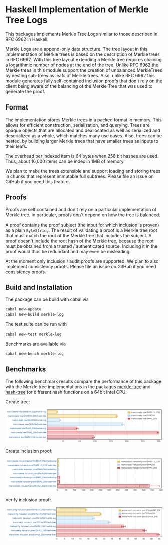 # Haskell Implementation of Merkle Tree Logs

This packages implements Merkle Tree Logs similar to those described in RFC 6962
in Haskell.

Merkle Logs are a append-only data structure. The tree layout in this
implementation of Merkle trees is based on the description of Merkle trees in
RFC 6962. With this tree layout extending a Merkle tree requires chaining a
logarithmic number of nodes at the end of the tree. Unlike RFC 6962 the Merkle
trees in this module support the creation of unbalanced MerkleTrees by nesting
sub-trees as leafs of Merkle trees. Also, unlike RFC 6962 this module generates
fully self-contained inclusion proofs that don't rely on the client being aware
of the balancing of the Merkle Tree that was used to generate the proof.

## Format

The implementation stores Merkle trees in a packed format in memory. This allows
for efficient construction, serialization, and querying. Trees are opaque
objects that are allocated and deallocated as well as serialized and
deserialized as a whole, which matches many use cases. Also, trees can be
nested, by building larger Merkle trees that have smaller trees as inputs to
their leafs.

The overhead per indexed item is 64 bytes when 256 bit hashes are used. Thus,
about 16,000 items can be index in 1MB of memory.

We plan to make the trees extensible and support loading and storing trees in
chunks that represent immutable full subtrees. Please file an issue on GitHub if
you need this feature.

## Proofs

Proofs are self contained and don't rely on a particular implementation of
Merkle tree. In particular, proofs don't depend on how the tree is balanced.

A proof contains the proof subject (the input for which inclusion is proven) as
a plain `ByteString`. The result of validating a proof is a Merkle tree root
that must match the root of the Merkle tree that includes the subject. A proof
doesn't include the root hash of the Merkle tree, because the root must be
obtained from a trusted / authenticated source. Including it in the proof would
thus be redundant and may even be misleading.

At the moment only inclusion / audit proofs are supported. We plan to also
implement consistency proofs. Please file an issue on GitHub if you need
consistency proofs.

## Build and Installation

The package can be build with cabal via

```sh
cabal new-update
cabal new-build merkle-log
```

The test suite can be run with

```sh
cabal new-test merkle-log
```

Benchmarks are available via


```sh
cabal new-bench merkle-log
```

## Benchmarks

The following benchmark results compare the performance of this package with
the Merkle tree implementations in the packages
[merkle-tree](http://hackage.haskell.org/package/merkle-tree) and
[hash-tree](http://hackage.haskell.org/package/hash-tree) for different hash
functions on a 64bit Intel CPU.

Create tree:

![Create Tree Results](bench/results/create-tree.png)

Create inclusion proof:

![Create Inclusion Proof Results](bench/results/create-inclusion-proof.png)

Verify inclusion proof:

![Verify Inclusion Proof Results](bench/results/verify-inclusion-proof.png)

